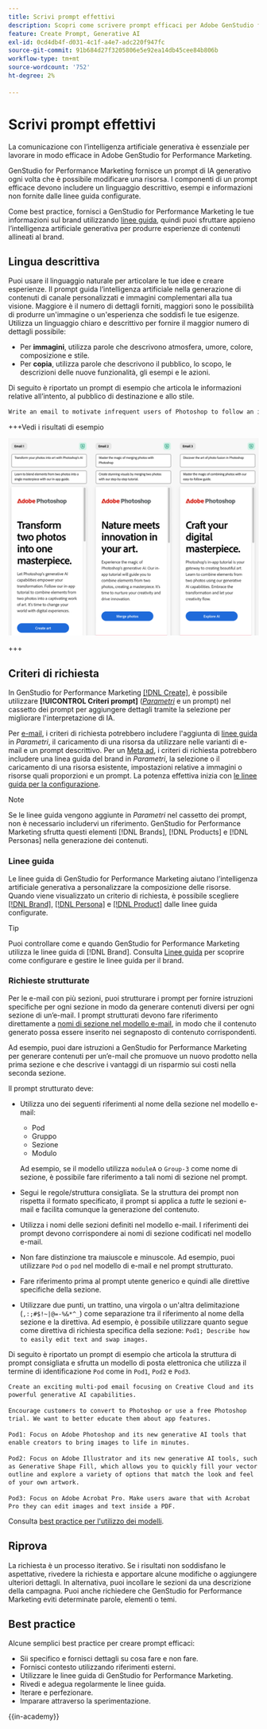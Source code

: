 ```yaml
---
title: Scrivi prompt effettivi
description: Scopri come scrivere prompt efficaci per Adobe GenStudio for Performance Marketing.
feature: Create Prompt, Generative AI
exl-id: 0cd4db4f-d031-4c1f-a4e7-adc220f947fc
source-git-commit: 91b684d27f3205806e5e92ea14db45cee84b806b
workflow-type: tm+mt
source-wordcount: '752'
ht-degree: 2%

---
```


# Scrivi prompt effettivi

La comunicazione con l’intelligenza artificiale generativa è essenziale per lavorare in modo efficace in Adobe GenStudio for Performance Marketing.

GenStudio for Performance Marketing fornisce un prompt di IA generativo ogni volta che è possibile modificare una risorsa. I componenti di un prompt efficace devono includere un linguaggio descrittivo, esempi e informazioni non fornite dalle linee guida configurate.

Come best practice, fornisci a GenStudio for Performance Marketing le tue informazioni sul brand utilizzando [linee guida](/help/user-guide/guidelines/overview.md), quindi puoi sfruttare appieno l’intelligenza artificiale generativa per produrre esperienze di contenuti allineati al brand.

## Lingua descrittiva

Puoi usare il linguaggio naturale per articolare le tue idee e creare esperienze. Il prompt guida l’intelligenza artificiale nella generazione di contenuti di canale personalizzati e immagini complementari alla tua visione. Maggiore è il numero di dettagli forniti, maggiori sono le possibilità di produrre un&#39;immagine o un&#39;esperienza che soddisfi le tue esigenze. Utilizza un linguaggio chiaro e descrittivo per fornire il maggior numero di dettagli possibile:

- Per **immagini**, utilizza parole che descrivono atmosfera, umore, colore, composizione e stile.
- Per **copia**, utilizza parole che descrivono il pubblico, lo scopo, le descrizioni delle nuove funzionalità, gli esempi e le azioni.

Di seguito è riportato un prompt di esempio che articola le informazioni relative all’intento, al pubblico di destinazione e allo stile.

```bash
Write an email to motivate infrequent users of Photoshop to follow an in-app tutorial that teaches them to combine elements of two photos into a beautiful work of art. Highlight the generative AI capabilities of Photoshop and use references to natural imagery.
```

+++Vedi i risultati di esempio

![tre e-mail generate](/help/assets/sample-email.png)

+++

## Criteri di richiesta

In GenStudio for Performance Marketing [[!DNL Create]](/help/user-guide/create/overview.md), è possibile utilizzare **[!UICONTROL Criteri prompt]** ([_Parametri_](/help/user-guide/create/overview.md#parameters) e un prompt) nel cassetto dei prompt per aggiungere dettagli tramite la selezione per migliorare l&#39;interpretazione di IA.

Per [e-mail](/help/user-guide/create/email-experiences.md), i criteri di richiesta potrebbero includere l&#39;aggiunta di [linee guida](/help/user-guide/guidelines/overview.md) in _Parametri_, il caricamento di una risorsa da utilizzare nelle varianti di e-mail e un prompt descrittivo. Per un [Meta ad](/help/user-guide/create/create-meta-ad.md), i criteri di richiesta potrebbero includere una linea guida del brand in _Parametri_, la selezione o il caricamento di una risorsa esistente, impostazioni relative a immagini o risorse quali proporzioni e un prompt. La potenza effettiva inizia con [le linee guida per la configurazione](/help/user-guide/guidelines/add-guidelines.md).

>[!NOTE]
>
>Se le linee guida vengono aggiunte in _Parametri_ nel cassetto dei prompt, non è necessario includervi un riferimento. GenStudio for Performance Marketing sfrutta questi elementi [!DNL Brands], [!DNL Products] e [!DNL Personas] nella generazione dei contenuti.

### Linee guida

Le linee guida di GenStudio for Performance Marketing aiutano l’intelligenza artificiale generativa a personalizzare la composizione delle risorse. Quando viene visualizzato un criterio di richiesta, è possibile scegliere [[!DNL Brand]](/help/user-guide/guidelines/brands.md), [[!DNL Persona]](/help/user-guide/guidelines/personas.md) e [[!DNL Product]](/help/user-guide/guidelines/products.md) dalle linee guida configurate.

>[!TIP]
>
>Puoi controllare come e quando GenStudio for Performance Marketing utilizza le linee guida di [!DNL Brand]. Consulta [Linee guida](/help/user-guide/guidelines/overview.md) per scoprire come configurare e gestire le linee guida per il brand.

### Richieste strutturate

Per le e-mail con più sezioni, puoi strutturare i prompt per fornire istruzioni specifiche per ogni sezione in modo da generare contenuti diversi per ogni sezione di un’e-mail. I prompt strutturati devono fare riferimento direttamente a [nomi di sezione nel modello e-mail](/help/user-guide/content/customize-template.md#sections-or-groups), in modo che il contenuto generato possa essere inserito nei segnaposto di contenuto corrispondenti.

Ad esempio, puoi dare istruzioni a GenStudio for Performance Marketing per generare contenuti per un’e-mail che promuove un nuovo prodotto nella prima sezione e che descrive i vantaggi di un risparmio sui costi nella seconda sezione.

Il prompt strutturato deve:

- Utilizza uno dei seguenti riferimenti al nome della sezione nel modello e-mail:
   - Pod
   - Gruppo
   - Sezione
   - Modulo

  Ad esempio, se il modello utilizza `moduleA` o `Group-3` come nome di sezione, è possibile fare riferimento a tali nomi di sezione nel prompt.

- Segui le regole/struttura consigliata. Se la struttura dei prompt non rispetta il formato specificato, il prompt si applica a *tutte* le sezioni e-mail e facilita comunque la generazione del contenuto.
- Utilizza i nomi delle sezioni definiti nel modello e-mail. I riferimenti dei prompt devono corrispondere ai nomi di sezione codificati nel modello e-mail.
- Non fare distinzione tra maiuscole e minuscole. Ad esempio, puoi utilizzare `Pod` o `pod` nel modello di e-mail e nel prompt strutturato.
- Fare riferimento prima al prompt utente generico e quindi alle direttive specifiche della sezione.
- Utilizzare due punti, un trattino, una virgola o un&#39;altra delimitazione (`,:;#$!~|@=-%&*^_`) come separazione tra il riferimento al nome della sezione e la direttiva. Ad esempio, è possibile utilizzare quanto segue come direttiva di richiesta specifica della sezione: `Pod1; Describe how to easily edit text and swap images.`

Di seguito è riportato un prompt di esempio che articola la struttura di prompt consigliata e sfrutta un modello di posta elettronica che utilizza il termine di identificazione `Pod` come in `Pod1`, `Pod2` e `Pod3`.

```properties
Create an exciting multi-pod email focusing on Creative Cloud and its powerful generative AI capabilities.

Encourage customers to convert to Photoshop or use a free Photoshop trial. We want to better educate them about app features.

Pod1: Focus on Adobe Photoshop and its new generative AI tools that enable creators to bring images to life in minutes.

Pod2: Focus on Adobe Illustrator and its new generative AI tools, such as Generative Shape Fill, which allows you to quickly fill your vector outline and explore a variety of options that match the look and feel of your own artwork.

Pod3: Focus on Adobe Acrobat Pro. Make users aware that with Acrobat Pro they can edit images and text inside a PDF.
```

Consulta [best practice per l&#39;utilizzo dei modelli](/help/user-guide/content/best-practices-for-templates.md).

## Riprova

La richiesta è un processo iterativo. Se i risultati non soddisfano le aspettative, rivedere la richiesta e apportare alcune modifiche o aggiungere ulteriori dettagli. In alternativa, puoi incollare le sezioni da una descrizione della campagna. Puoi anche richiedere che GenStudio for Performance Marketing eviti determinate parole, elementi o temi.

## Best practice

Alcune semplici best practice per creare prompt efficaci:

- Sii specifico e fornisci dettagli su cosa fare e non fare.
- Fornisci contesto utilizzando riferimenti esterni.
- Utilizzare le linee guida di GenStudio for Performance Marketing.
- Rivedi e adegua regolarmente le linee guida.
- Iterare e perfezionare.
- Imparare attraverso la sperimentazione.

{{in-academy}}
